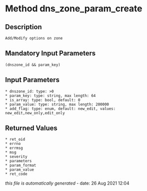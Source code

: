 # Method dns_zone_param_create

## Description
	Add/Modify options on zone

## Mandatory Input Parameters
	(dnszone_id && param_key)

## Input Parameters
	* dnszone_id: type: >0
	* param_key: type: string, max length: 64
	* is_array: type: bool, default: 0
	* param_value: type: string, max length: 200000
	* add_flag: type: enum, default: new_edit, values: new_edit,new_only,edit_only

## Returned Values
	* ret_oid
	* errno
	* errmsg
	* msg
	* severity
	* parameters
	* param_format
	* param_value
	* ret_code


*this file is automatically generated* - date: 26 Aug 2021 12:04